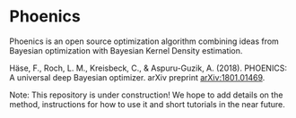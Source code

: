 # Phoenics

Phoenics is an open source optimization algorithm combining ideas from Bayesian optimization with Bayesian Kernel Density estimation. 

Häse, F., Roch, L. M., Kreisbeck, C., & Aspuru-Guzik, A. (2018). PHOENICS: A universal deep Bayesian optimizer. arXiv preprint [arXiv:1801.01469](https://arxiv.org/abs/1801.01469).

Note: This repository is under construction! We hope to add details on the method, instructions for how to use it and short tutorials in the near future. 
